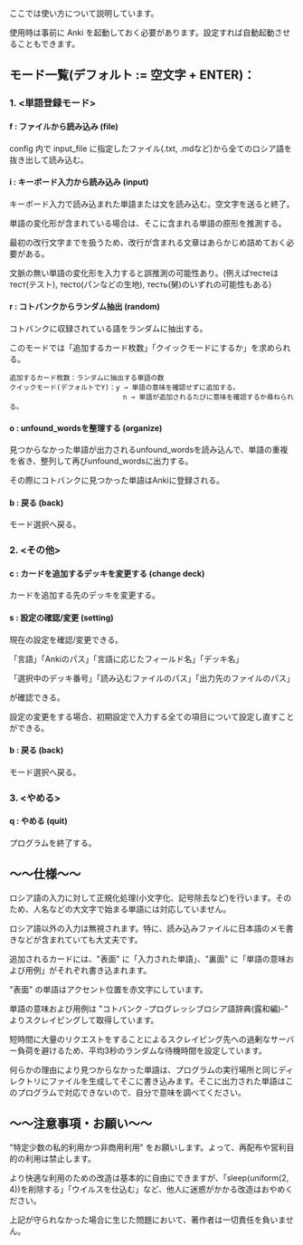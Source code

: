 ここでは使い方について説明しています。

使用時は事前に Anki を起動しておく必要があります。設定すれば自動起動させることもできます。

## モード一覧(デフォルト := 空文字 + ENTER)：

### 1. <単語登録モード>
#### f : ファイルから読み込み (file)

config 内で input_file に指定したファイル(.txt, .mdなど)から全てのロシア語を抜き出して読み込む。

#### i : キーボード入力から読み込み (input)
キーボード入力で読み込まれた単語または文を読み込む。空文字を送ると終了。

単語の変化形が含まれている場合は、そこに含まれる単語の原形を推測する。

最初の改行文字までを扱うため、改行が含まれる文章はあらかじめ詰めておく必要がある。

文脈の無い単語の変化形を入力すると誤推測の可能性あり。(例えばтестеはтест(テスト), тесто(パンなどの生地), тесть(舅)のいずれの可能性もある)

#### r : コトバンクからランダム抽出 (random)
コトバンクに収録されている語をランダムに抽出する。

このモードでは「追加するカード枚数」「クイックモードにするか」を求められる。

    追加するカード枚数：ランダムに抽出する単語の数
    クイックモード(デフォルトでY)：y → 単語の意味を確認せずに追加する。
                                n → 単語が追加されるたびに意味を確認するか尋ねられる。

#### o : unfound_wordsを整理する (organize)
見つからなかった単語が出力されるunfound_wordsを読み込んで、単語の重複を省き、整列して再びunfound_wordsに出力する。

その際にコトバンクに見つかった単語はAnkiに登録される。

#### b : 戻る (back)
モード選択へ戻る。

### 2. <その他>
#### c : カードを追加するデッキを変更する (change deck)
カードを追加する先のデッキを変更する。

#### s : 設定の確認/変更 (setting)
現在の設定を確認/変更できる。

「言語」「Ankiのパス」「言語に応じたフィールド名」「デッキ名」

「選択中のデッキ番号」「読み込むファイルのパス」「出力先のファイルのパス」

が確認できる。

設定の変更をする場合、初期設定で入力する全ての項目について設定し直すことができる。

#### b : 戻る (back)
モード選択へ戻る。

### 3. <やめる>
#### q : やめる (quit)
プログラムを終了する。
                            
## ～～仕様～～
ロシア語の入力に対して正規化処理(小文字化、記号除去など)を行います。そのため、人名などの大文字で始まる単語には対応していません。

ロシア語以外の入力は無視されます。特に、読み込みファイルに日本語のメモ書きなどが含まれていても大丈夫です。

追加されるカードには、"表面" に「入力された単語」、"裏面" に「単語の意味および用例」がそれぞれ書き込まれます。

"表面" の単語はアクセント位置を赤文字にしています。

単語の意味および用例は "コトバンク -プログレッシブロシア語辞典(露和編)-" よりスクレイピングして取得しています。

短時間に大量のリクエストをすることによるスクレイピング先への過剰なサーバー負荷を避けるため、平均3秒のランダムな待機時間を設定しています。

何らかの理由により見つからなかった単語は、プログラムの実行場所と同じディレクトリにファイルを生成してそこに書き込みます。そこに出力された単語はこのプログラムで対応できないので、自分で意味を調べてください。


## ～～注意事項・お願い～～
"特定少数の私的利用かつ非商用利用" をお願いします。よって、再配布や営利目的の利用は禁止します。

より快適な利用のための改造は基本的に自由にできますが、「sleep(uniform(2, 4))を削除する」「ウイルスを仕込む」など、他人に迷惑がかかる改造はおやめください。

上記が守られなかった場合に生じた問題において、著作者は一切責任を負いません。

<!-- ## ～～その他～～
バグや不具合の報告は GitHub (https://github.com/Nasu726/) または note (https://note.com/nasu726/) まで。  -->

